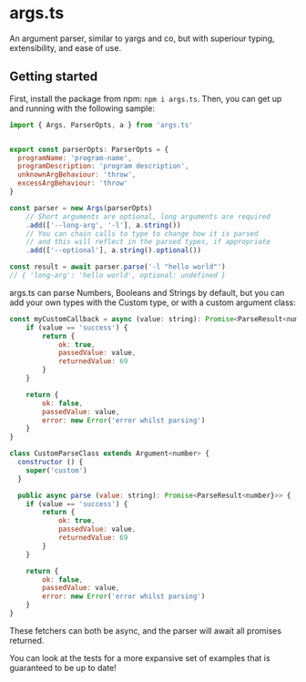 # args.ts

An argument parser, similar to yargs and co, but with superiour typing, extensibility, and ease of use.

## Getting started

First, install the package from npm: `npm i args.ts`.
Then, you can get up and running with the following sample:
```js
import { Args, ParserOpts, a } from 'args.ts'


export const parserOpts: ParserOpts = {
  programName: 'program-name',
  programDescription: 'program description',
  unknownArgBehaviour: 'throw',
  excessArgBehaviour: 'throw'
}

const parser = new Args(parserOpts)
    // Short arguments are optional, long arguments are required
    .add(['--long-arg', '-l'], a.string())
    // You can chain calls to type to change how it is parsed
    // and this will reflect in the parsed types, if appropriate
    .add(['--optional'], a.string().optional()) 

const result = await parser.parse('-l "hello world"') 
// { 'long-arg': 'hello world', optional: undefined }
```

args.ts can parse Numbers, Booleans and Strings by default, but you can add your own types with the Custom type, or with a custom argument class:
```js
const myCustomCallback = async (value: string): Promise<ParseResult<number>> => {
    if (value == 'success') {
        return {
            ok: true,
            passedValue: value,
            returnedValue: 69
        }
    }

    return {
        ok: false,
        passedValue: value,
        error: new Error('error whilst parsing') 
    }
}
```
```js
class CustomParseClass extends Argument<number> {
  constructor () {
    super('custom')
  }

  public async parse (value: string): Promise<ParseResult<number}>> {
    if (value == 'success') {
        return {
            ok: true,
            passedValue: value,
            returnedValue: 69
        }
    }

    return {
        ok: false,
        passedValue: value,
        error: new Error('error whilst parsing') 
    }
}
```
These fetchers can both be async, and the parser will await all promises returned.

You can look at the tests for a more expansive set of examples that is guaranteed to be up to date!